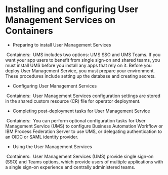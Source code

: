 # Installing and configuring User Management Services on Containers

- Preparing to install User Management Services

 Containers: 
UMS includes two options: UMS SSO and UMS Teams. If you want your app users to benefit from single sign-on and shared teams, you must install UMS before you install any apps that rely on it. Before you deploy User Management Service, you must prepare your environment. These procedures include setting up the database and creating secrets.
- Configuring User Management Services

 Containers: 
User Management Services configuration settings are stored in the shared custom resource (CR) file for operator deployment.
- Completing post-deployment tasks for User Management Service

 Containers: 
 You can perform optional configuration tasks for User Management Service (UMS) to configure Business Automation Workflow or IBM Process Federation Server to use UMS, or delegating authentication to an OIDC or SAML identity provider.
- Using the User Management Services

 Containers: 
 User Management Services (UMS) provide single sign-on (SSO) and Teams options, which provide users of multiple applications with a single sign-on experience and centrally administered teams.